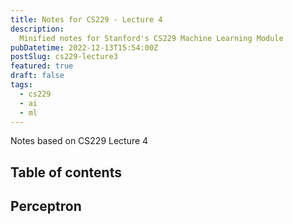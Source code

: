 ```yaml
---
title: Notes for CS229 - Lecture 4
description:
  Minified notes for Stanford's CS229 Machine Learning Module
pubDatetime: 2022-12-13T15:54:00Z
postSlug: cs229-lecture3
featured: true
draft: false
tags:
  - cs229
  - ai
  - ml
---
```


Notes based on CS229 Lecture 4

## Table of contents

## Perceptron
